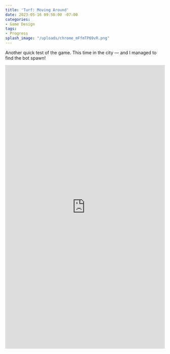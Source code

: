 ```yaml
---
title: 'Turf: Moving Around'
date: 2023-05-16 09:50:00 -07:00
categories:
- Game Design
tags:
- Progress
splash_image: "/uploads/chrome_mFfmTP69vR.png"
---
```

Another quick test of the game. This time in the city — and I managed to find the bot spawn!
<div style="padding:177.87% 0 0 0;position:relative;"><iframe src="https://player.vimeo.com/video/798935707?badge=0&amp;autopause=0&amp;quality_selector=1&amp;player_id=0&amp;app_id=58479" frameborder="0" allow="autoplay; fullscreen; picture-in-picture" style="position:absolute;top:0;left:0;width:100%;height:100%;" title="Turf moving around"></iframe></div><script src="https://player.vimeo.com/api/player.js"></script>